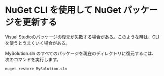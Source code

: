 # NuGet CLI を使用して NuGet パッケージを更新する

Visual Studioのパッケージの復元が失敗する場合がある。このような時は、CLIを使うとうまくいく場合がある。


MySolution.sln のすべてのパッケージを現在のディレクトリに復元するには、次のコマンドを実行します。

```
nuget restore MySolution.sln
```




